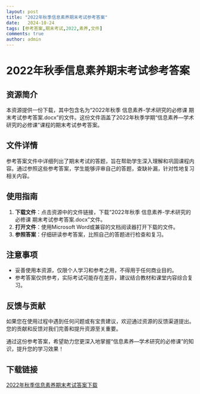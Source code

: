 ```yaml
---
layout: post
title: "2022年秋季信息素养期末考试参考答案"
date:   2024-10-24
tags: [参考答案,期末考试,2022,素养,文件]
comments: true
author: admin
---
```

# 2022年秋季信息素养期末考试参考答案

## 资源简介

本资源提供一份下载，其中包含名为“2022年秋季 信息素养-学术研究的必修课 期末考试参考答案.docx”的文件。这份文件涵盖了2022年秋季学期“信息素养—学术研究的必修课”课程的期末考试参考答案。

## 文件详情

参考答案文件中详细列出了期末考试的答题，旨在帮助学生深入理解和巩固课程内容。通过参照这些参考答案，学生能够评审自己的答题，查缺补漏，针对性地复习相关内容。

## 使用指南

1. **下载文件**：点击资源中的文件链接，下载“2022年秋季 信息素养-学术研究的必修课 期末考试参考答案.docx”文件。
2. **打开文件**：使用Microsoft Word或兼容的文档阅读器打开下载的文件。
3. **参照答案**：仔细研读参考答案，比照自己的答题进行检查和复习。

## 注意事项

- 妥善使用本资源，仅限个人学习和参考之用，不得用于任何商业目的。
- 参考答案仅供参考，实际考试可能存在差异，建议结合教材和课堂内容综合复习。

## 反馈与贡献

如果您在使用过程中遇到任何问题或有宝贵建议，欢迎通过资源的反馈渠道提出。您的贡献和反馈对我们完善和提升资源至关重要。

通过这份参考答案，希望助力您更深入地掌握“信息素养—学术研究的必修课”的知识，提升您的学习效果！

## 下载链接

[2022年秋季信息素养期末考试答案下载](https://pan.quark.cn/s/ac9fae69d8fe)